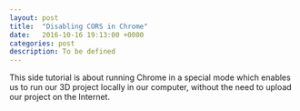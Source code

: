 ```yaml
---
layout: post
title:  "Disabling CORS in Chrome"
date:   2016-10-16 19:13:00 +0000
categories: post
description: To be defined
---
```

This side tutorial is about running Chrome in a special mode which enables us to run our 3D project locally in our computer, without the need to upload our project on the Internet.